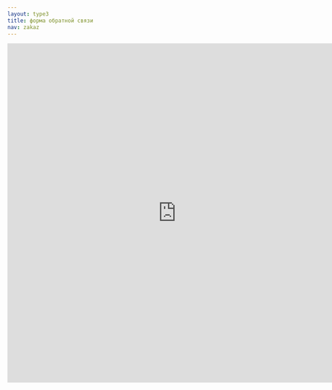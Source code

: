 ```yaml
---
layout: type3
title: форма обратной связи
nav: zakaz
---
```

<iframe src="https://docs.google.com/spreadsheet/embeddedform?formkey=dF90VlIyVFRfWjFDUHhpZktLQ2VEbWc6MA" width="760" height="764" frameborder="0" marginheight="0" marginwidth="0" topmargin="0" leftmargin="0" >Loading...</iframe>